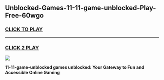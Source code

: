 
## Unblocked-Games-11-11-game-unblocked-Play-Free-60wgo
<h3>
<a href="https://premium76.site?title=11-11-game-unblocked&ref=20A">CLICK TO PLAY</a></h3>
<hr>

<h3>
<a href="https://premium76.site?title=11-11-game-unblocked&ref=20A">CLICK 2 PLAY</a>
  
</h3>

<a href="https://premium76.site?title=11-11-game-unblocked&ref=20A"><img src="https://clearcache.store/games.png"></a>


**11-11-game-unblocked games unblocked: Your Gateway to Fun and Accessible Online Gaming**

